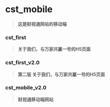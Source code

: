 # cst_mobile

> **这是财视通网站的移动端**

### cst_first ###
> **关于我们，与万家共赢一号的H5页面**

### cst_first_v2.0 ###
> **第二版  关于我们，与万家共赢一号的H5页面**

### cst_mobile_v2.0 ###
> **财视通移动端网站**
